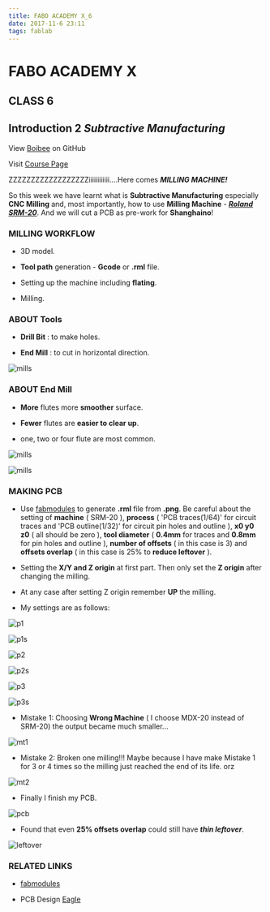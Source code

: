 ```yaml
---
title: FABO ACADEMY X_6
date: 2017-11-6 23:11
tags: fablab
---
```


# FABO ACADEMY X
## CLASS 6
## Introduction 2 *Subtractive Manufacturing*

View [Boibee](https://mrtriskin.github.io/) on GitHub

Visit [Course Page](https://faboshanghai.gihub.io)

ZZZZZZZZZZZZZZZZZZiiiiiiiiiiii....Here comes ***MILLING MACHINE!***

So this week we have learnt what is **Subtractive Manufacturing** especially **CNC Milling** and, most importantly, how to use **Milling Machine** - [***Roland SRM-20***](http://www.pdi3d.com/Roland_SRM_20_p/roland-srm-20.htm?gclid=Cj0KCQiArYDQBRDoARIsAMR8s_TzJvPhLy_zEARxf1IRIxqJd8QENQC_GZRma_ZZOgM6sQQzIj2eeyUaAvpPEALw_wcB). And we will cut a PCB as pre-work for **Shanghaino**!


### MILLING WORKFLOW

  - 3D model.

  - **Tool path** generation - **Gcode** or **.rml** file.

  - Setting up the machine including **flating**.

  - Milling.

### ABOUT Tools

  - **Drill Bit** : to make holes.

  - **End Mill** : to cut in horizontal direction.

  ![mills](https://raw.githubusercontent.com/MrTriskin/blog/master/img/fabo_5/mills.jpg)

### ABOUT End Mill

  - **More** flutes more **smoother** surface.

  - **Fewer** flutes are **easier to clear up**.

  - one, two or four flute are most common.


  ![mills](https://raw.githubusercontent.com/MrTriskin/blog/master/img/fabo_5/mill_types.jpg)


  ![mills](https://raw.githubusercontent.com/MrTriskin/blog/master/img/fabo_5/mill_details.jpg)

### MAKING PCB

  - Use [fabmodules](http://fabmodules.org/generate) to generate **.rml** file from **.png**. Be careful about the setting of **machine** ( SRM-20 ), **process** ( 'PCB traces(1/64)' for circuit traces and 'PCB outline(1/32)' for circuit pin holes and outline ), **x0 y0 z0** ( all should be zero ), **tool diameter** ( **0.4mm** for traces and **0.8mm** for pin holes and outline ), **number of offsets** ( in this case is 3) and **offsets overlap** ( in this case is 25% to **reduce leftover** ).

  - Setting the **X/Y and Z origin** at first part. Then only set the **Z origin** after changing the milling.

  - At any case after setting Z origin remember **UP** the milling.

  - My settings are as follows:

  ![p1](https://raw.githubusercontent.com/MrTriskin/blog/master/img/fabo_5/p1.png)

  ![p1s](https://raw.githubusercontent.com/MrTriskin/blog/master/img/fabo_5/p1s.png)

  ![p2](https://raw.githubusercontent.com/MrTriskin/blog/master/img/fabo_5/p2.png)

  ![p2s](https://raw.githubusercontent.com/MrTriskin/blog/master/img/fabo_5/p2s.png)

  ![p3](https://raw.githubusercontent.com/MrTriskin/blog/master/img/fabo_5/p3.png)

  ![p3s](https://raw.githubusercontent.com/MrTriskin/blog/master/img/fabo_5/p3s.png)

  - Mistake 1: Choosing **Wrong Machine** ( I choose MDX-20 instead of SRM-20) the output became much smaller...

  ![mt1](https://raw.githubusercontent.com/MrTriskin/blog/master/img/fabo_5/mt1.png)

  - Mistake 2: Broken one milling!!! Maybe because I have make Mistake 1 for 3 or 4 times so the milling just reached the end of its life. orz

  ![mt2](https://raw.githubusercontent.com/MrTriskin/blog/master/img/fabo_5/mt2.png)

  - Finally I finish my PCB.

  ![pcb](https://raw.githubusercontent.com/MrTriskin/blog/master/img/fabo_5/pcb.png)

  - Found that even **25% offsets overlap** could still have ***thin leftover***.

  ![leftover](https://raw.githubusercontent.com/MrTriskin/blog/master/img/fabo_5/leftover.png)

### RELATED LINKS

  - [fabmodules](http://fabmodules.org/)

  - PCB Design [Eagle](https://www.autodesk.com/products/eagle/overview)
